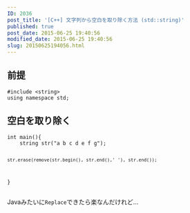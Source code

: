 ```yaml
---
ID: 2036
post_title: '[C++] 文字列から空白を取り除く方法 (std::string)'
published: true
post_date: 2015-06-25 19:40:56
modified_date: 2015-06-25 19:40:56
slug: 20150625194056.html
---
```

<p><!--more--></p>
<h2>前提</h2>
<pre class="language-cpp"><code>#include &lt;string&gt;
using namespace std;</code></pre>
<h2>空白を取り除く</h2>
<pre class="language-cpp"><code>int main(){
    string str("a b c d e f g");

    str.erase(remove(str.begin(), str.end(),' '), str.end());
}</code></pre>
<p>Javaみたいに<code>Replace</code>できたら楽なんだけれど…</p>